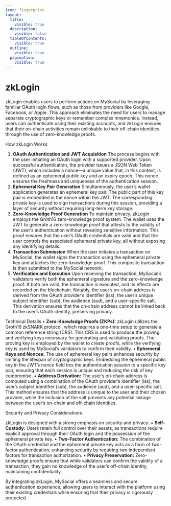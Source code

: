```yaml
---
icon: fingerprint
layout:
  title:
    visible: true
  description:
    visible: false
  tableOfContents:
    visible: true
  outline:
    visible: true
  pagination:
    visible: true
---
```


# zkLogin

zkLogin enables users to perform actions on MySocial by leveraging familiar OAuth login flows, such as those from providers like Google, Facebook, or Apple. This approach eliminates the need for users to manage separate cryptographic keys or remember complex mnemonics. Instead, users can authenticate using their existing accounts, and zkLogin ensures that their on-chain activities remain unlinkable to their off-chain identities through the use of zero-knowledge proofs.

How zkLogin Works
1.	**OAuth Authentication and JWT Acquisition**
The process begins with the user initiating an OAuth login with a supported provider. Upon successful authentication, the provider issues a JSON Web Token (JWT), which includes a nonce—a unique value that, in this context, is defined as an ephemeral public key and an expiry epoch. This nonce ensures the freshness and uniqueness of the authentication session.
2.	**Ephemeral Key Pair Generation**
Simultaneously, the user’s wallet application generates an ephemeral key pair. The public part of this key pair is embedded in the nonce within the JWT. The corresponding private key is used to sign transactions during this session, providing a layer of security without requiring long-term key storage.
3.	**Zero-Knowledge Proof Generation**
To maintain privacy, zkLogin employs the Groth16 zero-knowledge proof system. The wallet uses the JWT to generate a zero-knowledge proof that attests to the validity of the user’s authentication without revealing sensitive information. This proof ensures that the user’s OAuth credentials are valid and that the user controls the associated ephemeral private key, all without exposing any identifying details.
4.	**Transaction Submission**
When the user initiates a transaction on MySocial, the wallet signs the transaction using the ephemeral private key and attaches the zero-knowledge proof. This composite transaction is then submitted to the MySocial network.
5.	**Verification and Execution**
Upon receiving the transaction, MySocial’s validators verify both the ephemeral signature and the zero-knowledge proof. If both are valid, the transaction is executed, and its effects are recorded on the blockchain. Notably, the user’s on-chain address is derived from the OAuth provider’s identifier (iss), the user’s unique subject identifier (sub), the audience (aud), and a user-specific salt. This derivation ensures that the on-chain address cannot be linked back to the user’s OAuth identity, preserving privacy.

Technical Details
•	**Zero-Knowledge Proofs (ZKPs):** zkLogin utilizes the Groth16 zkSNARK protocol, which requires a one-time setup to generate a common reference string (CRS). This CRS is used to produce the proving and verifying keys necessary for generating and validating proofs. The proving key is employed by the wallet to create proofs, while the verifying key is used by MySocial’s validators to confirm their validity.
•	**Ephemeral Keys and Nonces:** The use of ephemeral key pairs enhances security by limiting the lifespan of cryptographic keys. Embedding the ephemeral public key in the JWT’s nonce field ties the authentication session to a specific key pair, ensuring that each session is unique and reducing the risk of key compromise.
•	**Address Derivation:** The user’s on-chain address is computed using a combination of the OAuth provider’s identifier (iss), the user’s subject identifier (sub), the audience (aud), and a user-specific salt. This method ensures that the address is unique to the user and their chosen provider, while the inclusion of the salt prevents any potential linkage between the user’s on-chain and off-chain identities.

Security and Privacy Considerations

zkLogin is designed with a strong emphasis on security and privacy:
•	**Self-Custody:** Users retain full control over their assets, as transactions require explicit approval through their OAuth login and the possession of the ephemeral private key.
•	**Two-Factor Authentication:** The combination of the OAuth credential and the ephemeral private key acts as a form of two-factor authentication, enhancing security by requiring two independent factors for transaction authorization.
•	**Privacy Preservation:** Zero-knowledge proofs ensure that while validators can confirm the validity of a transaction, they gain no knowledge of the user’s off-chain identity, maintaining confidentiality.

By integrating zkLogin, MySocial offers a seamless and secure authentication experience, allowing users to interact with the platform using their existing credentials while ensuring that their privacy is rigorously protected.